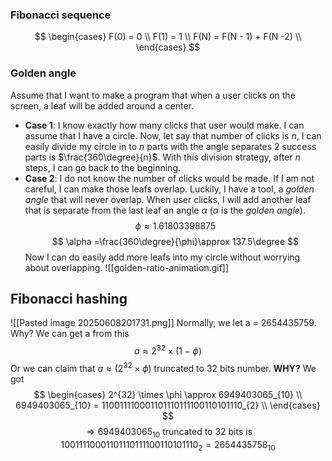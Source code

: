 ### Fibonacci sequence
$$
\begin{cases}
	F(0) = 0 \\
	F(1) = 1 \\
	F(N) = F(N - 1) + F(N -2) \\
\end{cases}
$$
### Golden angle
Assume that I want to make a program that when a user clicks on the screen, a leaf will be added around a center.
- **Case 1**: I know exactly how many clicks that user would make. I can assume that I have a circle. Now, let say that number of clicks is $n$, I can easily divide my circle in to $n$ parts with the angle separates 2 success parts is $\frac{360\degree}{n}$. With this division strategy, after $n$ steps, I can go back to the beginning.
- **Case 2**: I do not know the number of clicks would be made. If I am not careful, I can make those leafs overlap. Luckily, I have a tool, a *golden angle* that will never overlap. When user clicks, I will add another leaf that is separate from the last leaf an angle $\alpha$ ($\alpha$ is the *golden angle*).
$$
	\phi \approx1.61803398875
$$
$$
	\alpha =\frac{360\degree}{\phi}\approx 137.5\degree
$$
Now I can do easily add more leafs into my circle without worrying about overlapping.
![[golden-ratio-animation.gif]]
## Fibonacci hashing
![[Pasted image 20250608201731.png]]
Normally, we let a = 2654435759. Why?
We can get a from this
$$
a \approx 2^{32} \times (1 -\phi)
$$
Or we can claim that $a \approx (2^{32} \times \phi) \text{ truncated to 32 bits number}$.
**WHY?**
We got 
$$
	\begin{cases}
		2^{32} \times \phi \approx 6949403065_{10} \\
		6949403065_{10} = 110011110001101110111100110101110_{2} \\
	\end{cases}
$$
$$
	\Rightarrow 6949403065_{10} \text { truncated to 32 bits is } 10011110001101110111100110101110_{2} = 2654435758_{10}
$$
